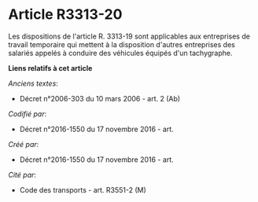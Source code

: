 # Article R3313-20

Les dispositions de l'article R. 3313-19 sont applicables aux entreprises de travail temporaire qui mettent à la disposition
d'autres entreprises des salariés appelés à conduire des véhicules équipés d'un tachygraphe.

**Liens relatifs à cet article**

_Anciens textes_:

  - Décret n°2006-303 du 10 mars 2006 - art. 2 (Ab)

_Codifié par_:

  - Décret n°2016-1550 du 17 novembre 2016 - art.

_Créé par_:

  - Décret n°2016-1550 du 17 novembre 2016 - art.

_Cité par_:

  - Code des transports - art. R3551-2 (M)
